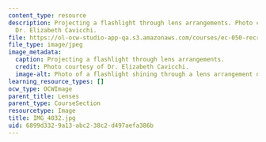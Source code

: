 ```yaml
---
content_type: resource
description: Projecting a flashlight through lens arrangements. Photo courtesy of
  Dr. Elizabeth Cavicchi.
file: https://ol-ocw-studio-app-qa.s3.amazonaws.com/courses/ec-050-recreate-experiments-from-history-inform-the-future-from-the-past-galileo-january-iap-2010/6899d3329a13abc238c2d497aefa386b_IMG_4032.jpg
file_type: image/jpeg
image_metadata:
  caption: Projecting a flashlight through lens arrangements.
  credit: Photo courtesy of Dr. Elizabeth Cavicchi.
  image-alt: Photo of a flashlight shining through a lens arrangement of two lenses.
learning_resource_types: []
ocw_type: OCWImage
parent_title: Lenses
parent_type: CourseSection
resourcetype: Image
title: IMG_4032.jpg
uid: 6899d332-9a13-abc2-38c2-d497aefa386b
---
```

